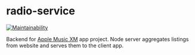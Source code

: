 # radio-service

[![Maintainability](https://api.codeclimate.com/v1/badges/afd7e9f676ad00071d55/maintainability)](https://codeclimate.com/github/jackfrys/radio-service/maintainability)

Backend for [Apple Music XM](https://github.com/jackfrys/apple-music-xm) app project. Node server aggregates listings from website and serves them to the client app.
